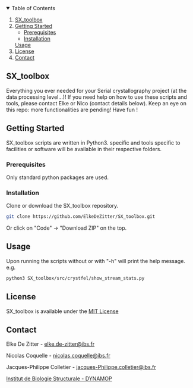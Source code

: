 <!-- TABLE OF CONTENTS -->
<details open="open">
  <summary>Table of Contents</summary>
  <ol>
    <li>
      <a href="#SX_toolbox">SX_toolbox</a>
    </li>
    <li>
      <a href="#getting-started">Getting Started</a>
      <ul>
        <li><a href="#prerequisites">Prerequisites</a></li>
        <li><a href="#installation">Installation</a></li>
      </ul>
    </li>
      <a href="#Usage">Usage</a></li>
    <li><a href="#license">License</a></li>
    <li><a href="#contact">Contact</a></li>
  </ol>
</details>



<!-- ABOUT THE PROJECT -->
## SX_toolbox

<!-- [![Product Name Screen Shot][product-screenshot]](https://example.com) -->

Everything you ever needed for your Serial crystallography project (at the data processing level...)!
If you need help on how to use these scripts and tools, please contact Elke or Nico (contact details below).
Keep an eye on this repo: more functionalities are pending!
Have fun !

<!-- GETTING STARTED -->
## Getting Started

SX_toolbox scripts are written in Python3.
specific and tools specific to facilities or software will be available in their respective folders.

### Prerequisites

Only standard python packages are used.
   
### Installation

Clone or download the SX_toolbox repository.
   ```sh
   git clone https://github.com/ElkeDeZitter/SX_toolbox.git
   ```
Or click on "Code" -> "Download ZIP" on the top.

<!-- USAGE EXAMPLES -->
## Usage

Upon running the scripts without or with "-h" will print the help message. e.g.
   ```sh
   python3 SX_toolbox/src/crystfel/show_stream_stats.py
   ```
   
<!-- LICENSE -->
## License

SX_toolbox is available under the [MIT License](https://github.com/ElkeDeZitter/SX_toolbox/blob/main/LICENSE)
<!-- CONTACT -->
## Contact

Elke De Zitter - elke.de-zitter@ibs.fr

Nicolas Coquelle -  nicolas.coquelle@ibs.fr

Jacques-Philippe Colletier - jacques-Philippe.colletier@ibs.fr

[Institut de Biologie Structurale - DYNAMOP](https://www.ibs.fr/research/research-groups/dynamics-and-kinetics-of-molecular-processes-group-m-weik/)

